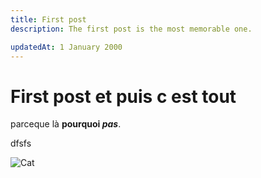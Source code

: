 ```yaml
---
title: First post
description: The first post is the most memorable one.

updatedAt: 1 January 2000
---
```



# First post et puis c est tout

parceque là   **pourquoi _pas_**.

dfsfs

![Cat](/images/Galerie_3d_libre.png)